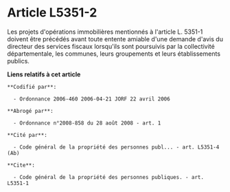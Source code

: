 # Article L5351-2

Les projets d'opérations immobilières mentionnés à l'article L. 5351-1 doivent être précédés avant toute entente amiable
d'une demande d'avis du directeur des services fiscaux lorsqu'ils sont poursuivis par la collectivité départementale, les
communes, leurs groupements et leurs établissements publics.

**Liens relatifs à cet article**

	**Codifié par**:

	  - Ordonnance 2006-460 2006-04-21 JORF 22 avril 2006

	**Abrogé par**:

	  - Ordonnance n°2008-858 du 28 août 2008 - art. 1

	**Cité par**:

	  - Code général de la propriété des personnes publ... - art. L5351-4 (Ab)

	**Cite**:

	  - Code général de la propriété des personnes publiques. - art. L5351-1
